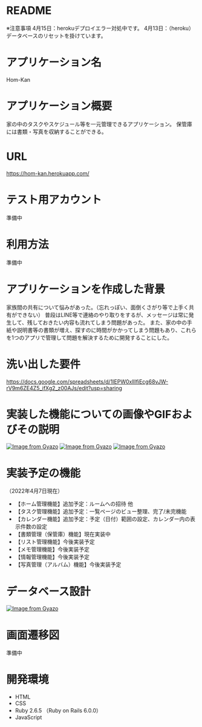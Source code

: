 # README
※注意事項
4月15日：herokuデプロイエラー対処中です。
4月13日：（heroku）データベースのリセットを掛けています。


# アプリケーション名
Hom-Kan


# アプリケーション概要
家の中のタスクやスケジュール等を一元管理できるアプリケーション。
保管庫には書類・写真を収納することができる。


# URL
https://hom-kan.herokuapp.com/


# テスト用アカウント
準備中


# 利用方法
準備中


# アプリケーションを作成した背景
家族間の共有について悩みがあった。（忘れっぽい、面倒くさがり等で上手く共有ができない）
普段はLINE等で連絡のやり取りをするが、メッセージは常に発生して、残しておきたい内容も流れてしまう問題があった。
また、家の中の手紙や説明書等の書類が増え、探すのに時間がかかってしまう問題もあり、これらを1つのアプリで管理して問題を解決するために開発することにした。


# 洗い出した要件
https://docs.google.com/spreadsheets/d/1IEPW0xlllfiEcg68vJW-rV9m6ZE4Z5_ifXg2_z00AJs/edit?usp=sharing


# 実装した機能についての画像やGIFおよびその説明
[![Image from Gyazo](https://i.gyazo.com/e445f26acfee04b6544c65965ae1b2da.png)](https://gyazo.com/e445f26acfee04b6544c65965ae1b2da)
[![Image from Gyazo](https://i.gyazo.com/2f12f02d81b9e9200d87dbedc6755367.gif)](https://gyazo.com/2f12f02d81b9e9200d87dbedc6755367)
[![Image from Gyazo](https://i.gyazo.com/e5955c18fefeca1e6baa76baac1cf0d2.gif)](https://gyazo.com/e5955c18fefeca1e6baa76baac1cf0d2)


# 実装予定の機能
（2022年4月7日現在）
* 【ホーム管理機能】追加予定：ルームへの招待 他
* 【タスク管理機能】追加予定：一覧ページのビュー整理、完了/未完機能
* 【カレンダー機能】追加予定：予定（日付）範囲の設定、カレンダー内の表示件数の設定
* 【書類管理（保管庫）機能】現在実装中
* 【リスト管理機能】今後実装予定
* 【メモ管理機能】今後実装予定
* 【情報管理機能】今後実装予定
* 【写真管理（アルバム）機能】今後実装予定  
  

# データベース設計
[![Image from Gyazo](https://i.gyazo.com/93d88a8c658ff48b4999abe4436f97d9.png)](https://gyazo.com/93d88a8c658ff48b4999abe4436f97d9)


# 画面遷移図
準備中


# 開発環境

* HTML
* CSS
* Ruby 2.6.5 （Ruby on Rails 6.0.0）
* JavaScript

